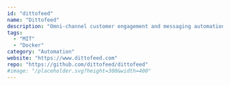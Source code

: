 ```yaml
---
id: "dittofeed"
name: "Dittofeed"
description: "Omni-channel customer engagement and messaging automation platform (alternative to Braze, Customer.io, Iterable)."
tags:
  - "MIT"
  - "Docker"
category: "Automation"
website: "https://www.dittofeed.com"
repo: "https://github.com/dittofeed/dittofeed"
#image: "/placeholder.svg?height=300&width=400"
---
```


